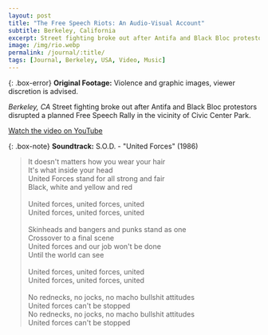 ```yaml
---
layout: post
title: "The Free Speech Riots: An Audio-Visual Account"
subtitle: Berkeley, California
excerpt: Street fighting broke out after Antifa and Black Bloc protestors disrupted a planned Free Speech Rally at Berkeley's Civic Center Park ...
image: /img/rio.webp
permalink: /journal/:title/
tags: [Journal, Berkeley, USA, Video, Music]
---
```


{: .box-error}
<b>Original Footage:</b> Violence and graphic images, viewer discretion is advised.

<em>Berkeley, CA</em> Street fighting broke out after Antifa and Black Bloc protestors disrupted a planned Free Speech Rally in the vicinity of Civic Center Park.

<a href="https://www.youtube.com/embed/3cSBrE1ETDg">Watch the video on YouTube</a>

{: .box-note}
<b>Soundtrack:</b> S.O.D. - "United Forces" (1986)

> It doesn't matters how you wear your hair<br>
It's what inside your head<br>
United Forces stand for all strong and fair<br>
Black, white and yellow and red<br><br>
United forces, united forces, united<br>
United forces, united forces, united<br><br>
Skinheads and bangers and punks stand as one<br>
Crossover to a final scene<br>
United forces and our job won't be done<br>
Until the world can see<br><br>
United forces, united forces, united<br>
United forces, united forces, united<br><br>
No rednecks, no jocks, no macho bullshit attitudes<br>
United forces can't be stopped<br>
No rednecks, no jocks, no macho bullshit attitudes<br>
United forces can't be stopped
